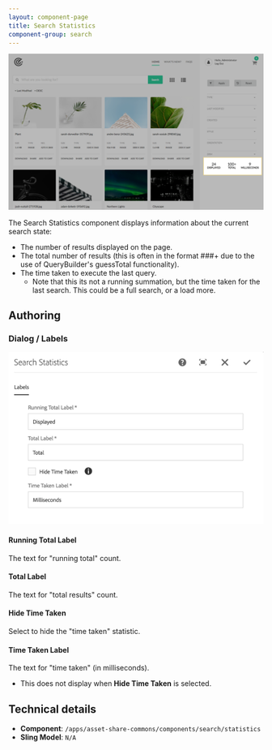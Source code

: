 ```yaml
---
layout: component-page
title: Search Statistics
component-group: search
---
```


![Search Statistics component](./images/main.png)

The Search Statistics component displays information about the current search state:

* The number of results displayed on the page.
* The total number of results (this is often in the format ###+ due to the use of QueryBuilder's guessTotal functionality).
* The time taken to execute the last query.
    * Note that this its not a running summation, but the time taken for the last search. This could be a full search, or a load more.


## Authoring

### Dialog / Labels
 
 ![Search statistics dialog](./images/dialog.png)
 
#### Running Total Label

The text for "running total" count.
    
#### Total Label

The text for "total results" count.
    
#### Hide Time Taken

Select to hide the "time taken" statistic.
    
#### Time Taken Label

The text for "time taken" (in milliseconds).

  * This does not display when **Hide Time Taken** is selected.
                   
## Technical details

* **Component**: `/apps/asset-share-commons/components/search/statistics`
* **Sling Model**: `N/A`
